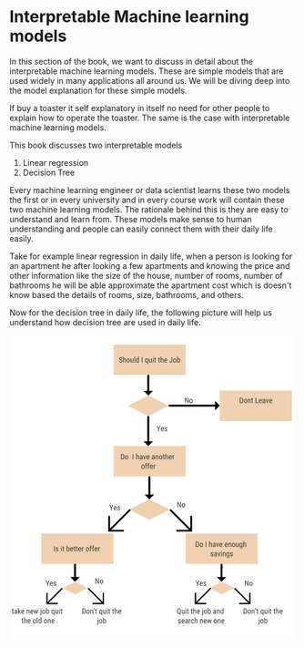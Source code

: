 # Interpretable Machine learning models

In this section of the book, we want to discuss in detail about the interpretable machine learning models. These are simple models that are used widely in many applications all around us. We will be diving deep into the model explanation for these simple models. 

If buy a toaster it self explanatory in itself no need for other people to explain how to operate the toaster. The same is the case with interpretable machine learning models.

This book discusses two interpretable models 

1. Linear regression
2. Decision Tree

Every machine learning engineer or data scientist learns these two models the first or in every university and in every course work will contain these two machine learning models. The rationale behind this is they are easy to understand and learn from. These models make sense to human understanding and people can easily connect them with their daily life easily.

Take for example linear regression in daily life, when a person is looking for an apartment he after looking a few apartments and knowing the price and other information like the size of the house, number of rooms, number of bathrooms he will be able approximate the apartment cost which is doesn't know based the details of rooms, size, bathrooms, and others.

Now for the decision tree in daily life, the following picture will help us understand how decision tree are used in daily life.

![](../.gitbook/assets/screenshot-214-.png)

